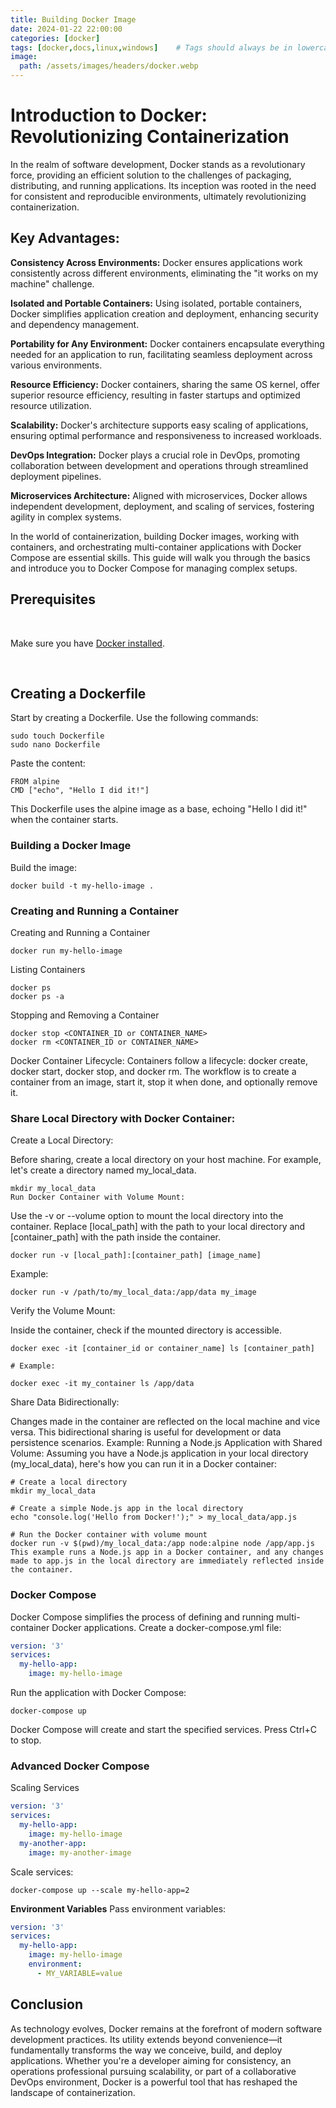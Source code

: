 ```yaml
---
title: Building Docker Image
date: 2024-01-22 22:00:00 
categories: [docker]
tags: [docker,docs,linux,windows]    # Tags should always be in lowercase
image:
  path: /assets/images/headers/docker.webp
---
```


# Introduction to Docker: Revolutionizing Containerization
In the realm of software development, Docker stands as a revolutionary force, providing an efficient solution to the challenges of packaging, distributing, and running applications. Its inception was rooted in the need for consistent and reproducible environments, ultimately revolutionizing containerization.

## Key Advantages:

**Consistency Across Environments:**
Docker ensures applications work consistently across different environments, eliminating the "it works on my machine" challenge.

**Isolated and Portable Containers:**
Using isolated, portable containers, Docker simplifies application creation and deployment, enhancing security and dependency management.

**Portability for Any Environment:**
Docker containers encapsulate everything needed for an application to run, facilitating seamless deployment across various environments.

**Resource Efficiency:**
Docker containers, sharing the same OS kernel, offer superior resource efficiency, resulting in faster startups and optimized resource utilization.

**Scalability:**
Docker's architecture supports easy scaling of applications, ensuring optimal performance and responsiveness to increased workloads.

**DevOps Integration:**
Docker plays a crucial role in DevOps, promoting collaboration between development and operations through streamlined deployment pipelines.

**Microservices Architecture:**
Aligned with microservices, Docker allows independent development, deployment, and scaling of services, fostering agility in complex systems.


In the world of containerization, building Docker images, working with containers, and orchestrating multi-container applications with Docker Compose are essential skills. This guide will walk you through the basics and introduce you to Docker Compose for managing complex setups.

## Prerequisites

<br>

Make sure you have [Docker installed](https://docs.docker.com/engine/).

<br>

## Creating a Dockerfile

Start by creating a Dockerfile. Use the following commands:

```shell
sudo touch Dockerfile
sudo nano Dockerfile
```

Paste the content:

```shell
FROM alpine
CMD ["echo", "Hello I did it!"]
```

This Dockerfile uses the alpine image as a base, echoing "Hello I did it!" when the container starts.

### Building a Docker Image
Build the image:

```shell
docker build -t my-hello-image .
```

### Creating and Running a Container

Creating and Running a Container

```shell
docker run my-hello-image
```

Listing Containers

```shell
docker ps
docker ps -a
```

Stopping and Removing a Container
```shell
docker stop <CONTAINER_ID or CONTAINER_NAME>
docker rm <CONTAINER_ID or CONTAINER_NAME>
```
Docker Container Lifecycle:
Containers follow a lifecycle: docker create, docker start, docker stop, and docker rm. The workflow is to create a container from an image, start it, stop it when done, and optionally remove it.

### Share Local Directory with Docker Container:
Create a Local Directory:

Before sharing, create a local directory on your host machine. For example, let's create a directory named my_local_data.

```shell
mkdir my_local_data
Run Docker Container with Volume Mount:
```
Use the -v or --volume option to mount the local directory into the container. Replace [local_path] with the path to your local directory and [container_path] with the path inside the container.

```shell
docker run -v [local_path]:[container_path] [image_name]
```
Example:

```shell
docker run -v /path/to/my_local_data:/app/data my_image
```

Verify the Volume Mount:

Inside the container, check if the mounted directory is accessible.

```shell
docker exec -it [container_id or container_name] ls [container_path]

# Example:

docker exec -it my_container ls /app/data
```

Share Data Bidirectionally:

Changes made in the container are reflected on the local machine and vice versa. This bidirectional sharing is useful for development or data persistence scenarios.
Example: Running a Node.js Application with Shared Volume:
Assuming you have a Node.js application in your local directory (my_local_data), here's how you can run it in a Docker container:

```shell
# Create a local directory
mkdir my_local_data

# Create a simple Node.js app in the local directory
echo "console.log('Hello from Docker!');" > my_local_data/app.js

# Run the Docker container with volume mount
docker run -v $(pwd)/my_local_data:/app node:alpine node /app/app.js
This example runs a Node.js app in a Docker container, and any changes made to app.js in the local directory are immediately reflected inside the container.
```

### Docker Compose
Docker Compose simplifies the process of defining and running multi-container Docker applications. Create a docker-compose.yml file:

```yaml
version: '3'
services:
  my-hello-app:
    image: my-hello-image
```

Run the application with Docker Compose:

```shell
docker-compose up
```

Docker Compose will create and start the specified services. Press Ctrl+C to stop.


### Advanced Docker Compose
Scaling Services
```yaml
version: '3'
services:
  my-hello-app:
    image: my-hello-image
  my-another-app:
    image: my-another-image
```

Scale services:

```shell
docker-compose up --scale my-hello-app=2
```

**Environment Variables**
Pass environment variables:

```yaml
version: '3'
services:
  my-hello-app:
    image: my-hello-image
    environment:
      - MY_VARIABLE=value
```

## Conclusion
As technology evolves, Docker remains at the forefront of modern software development practices. Its utility extends beyond convenience—it fundamentally transforms the way we conceive, build, and deploy applications. Whether you're a developer aiming for consistency, an operations professional pursuing scalability, or part of a collaborative DevOps environment, Docker is a powerful tool that has reshaped the landscape of containerization.








